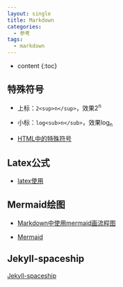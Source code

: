 ```yaml
---
layout: single
title: Markdown
categories:
  - 参考
tags:
  - markdown
---
```


* content
{:toc}
## 特殊符号

* 上标：`2<sup>n</sup>`，效果2<sup>n</sup>
* 小标：`log<sub>n</sub>`，效果log<sub>n</sub>

* [HTML中的特殊符号](https://blog.csdn.net/html5_/article/details/21639475)



## Latex公式

* [latex使用](https://www.jianshu.com/p/22117d964baf)



## Mermaid绘图

* [Markdown中使用mermaid画流程图](https://www.cnblogs.com/nanqiang/p/8244309.html)

* [Mermaid](https://mermaid-js.github.io/mermaid/#/)

## Jekyll-spaceship

[Jekyll-spaceship](https://github.com/jeffreytse/jekyll-spaceship)